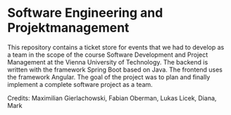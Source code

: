 # Software Engineering and Projektmanagement

This repository contains a ticket store for events that we had to develop as a team in the scope of the course Software Development and Project Management at the Vienna University of Technology. The backend is written with the framework Spring Boot based on Java. The frontend uses the framework Angular. The goal of the project was to plan and finally implement a complete software project as a team.

Credits: Maximilian Gierlachowski, Fabian Oberman, Lukas Licek, Diana, Mark
